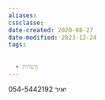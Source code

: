 ```yaml
---
aliases: 
cssclasse: 
date-created: 2020-08-27
date-modified: 2023-12-24
tags:
  
  
  - משרות
---
```


054-5442192
יאיר

